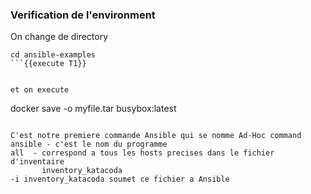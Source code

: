 ### Verification de l'environment 

On change de directory  

```
cd ansible-examples
```{{execute T1}}


et on execute 
```
docker save -o myfile.tar busybox:latest
```{{execute T1}}

C'est notre premiere commande Ansible qui se nomme Ad-Hoc command
ansible - c'est le nom du programme
all  - correspond a tous les hosts precises dans le fichier d'inventaire 
       inventory_katacoda 
-i inventory_katacoda soumet ce fichier a Ansible

